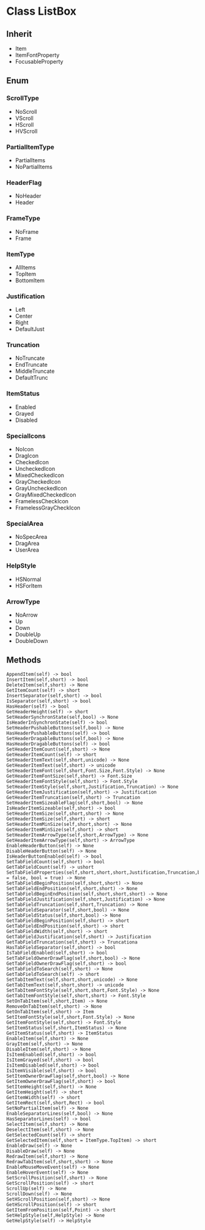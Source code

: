 # Class ListBox

## Inherit

* Item
* ItemFontProperty
* FocusableProperty

## Enum

### ScrollType

* NoScroll
* VScroll
* HScroll
* HVScroll

### PartialItemType

* PartialItems
* NoPartialItems

### HeaderFlag

* NoHeader
* Header

### FrameType

* NoFrame
* Frame

### ItemType

* AllItems
* TopItem
* BottomItem

### Justification

* Left
* Center
* Right
* DefaultJust

### Truncation

* NoTruncate
* EndTruncate
* MiddleTruncate
* DefaultTrunc

### ItemStatus

* Enabled
* Grayed
* Disabled

### SpecialIcons

* NoIcon
* DragIcon
* CheckedIcon
* UncheckedIcon
* MixedCheckedIcon
* GrayCheckedIcon
* GrayUncheckedIcon
* GrayMixedCheckedIcon
* FramelessCheckIcon
* FramelessGrayCheckIcon

### SpecialArea

* NoSpecArea
* DragArea
* UserArea

### HelpStyle

* HSNormal
* HSForItem

### ArrowType

* NoArrow
* Up
* Down
* DoubleUp
* DoubleDown

## Methods
```
AppendItem(self) -> bool
InsertItem(self,short) -> bool
DeleteItem(self,short) -> None
GetItemCount(self) -> short
InsertSeparator(self,short) -> bool
IsSeparator(self,short) -> bool
HasHeader(self) -> bool
GetHeaderHeight(self) -> short
SetHeaderSynchronState(self,bool) -> None
IsHeaderInSynchronState(self) -> bool
SetHeaderPushableButtons(self,bool) -> None
HasHeaderPushableButtons(self) -> bool
SetHeaderDragableButtons(self,bool) -> None
HasHeaderDragableButtons(self) -> bool
SetHeaderItemCount(self,short) -> None
GetHeaderItemCount(self) -> short
SetHeaderItemText(self,short,unicode) -> None
GetHeaderItemText(self,short) -> unicode
SetHeaderItemFont(self,short,Font.Size,Font.Style) -> None
GetHeaderItemFontSize(self,short) -> Font.Size
GetHeaderItemFontStyle(self,short) -> Font.Style
SetHeaderItemStyle(self,short,Justification,Truncation) -> None
GetHeaderItemJustification(self,short) -> Justification
GetHeaderItemTruncation(self,short) -> Truncation
SetHeaderItemSizeableFlag(self,short,bool) -> None
IsHeaderItemSizeable(self,short) -> bool
SetHeaderItemSize(self,short,short) -> None
GetHeaderItemSize(self,short) -> short
SetHeaderItemMinSize(self,short,short) -> None
GetHeaderItemMinSize(self,short) -> short
SetHeaderItemArrowType(self,short,ArrowType) -> None
GetHeaderItemArrowType(self,short) -> ArrowType
EnableHeaderButton(self) -> None
DisableHeaderButton(self) -> None
IsHeaderButtonEnabled(self) -> bool
SetTabFieldCount(self,short) -> bool
GetTabFieldCount(self) -> ushort
SetTabFieldProperties(self,short,short,short,Justification,Truncation,bool = false, bool = true) -> None
SetTabFieldBeginPosition(self,short,short) -> None
SetTabFieldEndPosition(self,short,short) -> None
SetTabFieldBeginEndPosition(self,short,short,short) -> None
SetTabFieldJustification(self,short,Justification) -> None
SetTabFieldTruncation(self,short,Truncation) -> None
SetTabFieldSeparator(self,short,bool) -> None
SetTabFieldStatus(self,short,bool) -> None
GetTabFieldBeginPosition(self,short) -> short
GetTabFieldEndPosition(self,short) -> short
GetTabFieldWidth(self,short) -> short
GetTabFieldJustification(self,short) -> Justification
GetTabFieldTruncation(self,short) -> Truncationa
HasTabFieldSeparator(self,short) -> bool
IsTabFieldEnabled(self,short) -> bool
SetTabFieldOwnerDrawFlag(self,short,bool) -> None
GetTabFieldOwnerDrawFlag(self,short) -> bool
SetTabFieldToSearch(self,short) -> None
GetTabFieldToSearch(self) -> short
SetTabItemText(self,short,short,unicode) -> None
GetTabItemText(self,short,short) -> unicode
SetTabItemFontStyle(self,short,short,Font.Style) -> None
GetTabItemFontStyle(self,short,short) -> Font.Style
SetOnTabItem(self,short,Item) -> None
RemoveOnTabItem(self,short) -> None
GetOnTabItem(self,short) -> Item
SetItemFontStyle(self,short,Font.Style) -> None
GetItemFontStyle(self,short) -> Font.Style
SetItemStatus(self,short,ItemStatus) -> None
GetItemStatus(self,short) -> ItemStatus
EnableItem(self,short) -> None
GrayItem(self,short) -> None
DisableItem(self,short) -> None
IsItemEnabled(self,short) -> bool
IsItemGrayed(self,short) -> bool
IsItemDisabled(self,short) -> bool
IsItemVisible(self,short) -> bool
SetItemOwnerDrawFlag(self,short,bool) -> None
GetItemOwnerDrawFlag(self,short) -> bool
SetItemHeight(self,short) -> None
GetItemHeight(self) -> short
GetItemWidth(self) -> short
GetItemRect(self,short,Rect) -> bool
SetNoPartialItem(self) -> None
EnableSeparatorLines(self,bool) -> None
HasSeparatorLines(self) -> bool
SelectItem(self,short) -> None
DeselectItem(self,short) -> None
GetSelectedCount(self) -> short
GetSelectedItem(self,short = ItemType.TopItem) -> short
EnableDraw(self) -> None
DisableDraw(self) -> None
RedrawItem(self,short) -> None
RedrawTabItem(self,short,short) -> None
EnableMouseMoveEvent(self) -> None
EnableHoverEvent(self) -> None
SetScrollPosition(self,short) -> None
GetScrollPosition(self) -> short
ScrollUp(self) -> None
ScrollDown(self) -> None
SetHScrollPosition(self,short) -> None
GetHScrollPosition(self) -> short
GetItemFromPosition(self,Point) -> short
SetHelpStyle(self,HelpStyle) -> None
GetHelpStyle(self) -> HelpStyle
```
